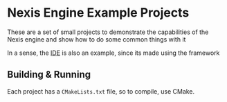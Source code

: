 # Nexis Engine Example Projects

These are a set of small projects to demonstrate the capabilities of the Nexis engine and show how to do some common things with it

In a sense, the [IDE](../IDE/) is also an example, since its made using the framework

## Building & Running

<!-- Build script is TODO -->

Each project has a `CMakeLists.txt` file, so to compile, use CMake.
